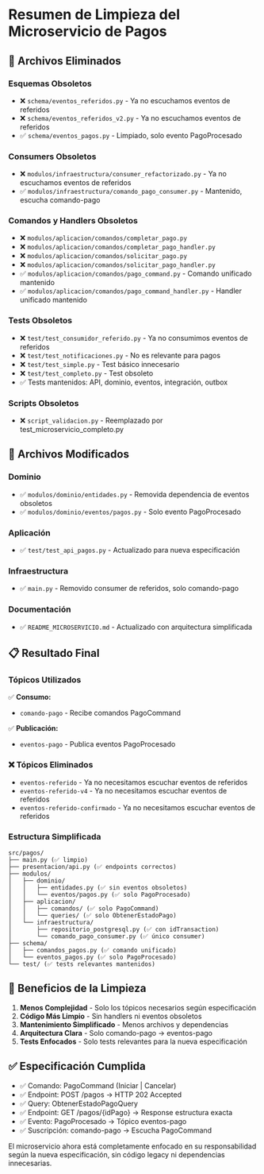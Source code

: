 # Resumen de Limpieza del Microservicio de Pagos

## 🧹 Archivos Eliminados

### Esquemas Obsoletos
- ❌ `schema/eventos_referidos.py` - Ya no escuchamos eventos de referidos
- ❌ `schema/eventos_referidos_v2.py` - Ya no escuchamos eventos de referidos
- ✅ `schema/eventos_pagos.py` - Limpiado, solo evento PagoProcesado

### Consumers Obsoletos  
- ❌ `modulos/infraestructura/consumer_refactorizado.py` - Ya no escuchamos eventos de referidos
- ✅ `modulos/infraestructura/comando_pago_consumer.py` - Mantenido, escucha comando-pago

### Comandos y Handlers Obsoletos
- ❌ `modulos/aplicacion/comandos/completar_pago.py`
- ❌ `modulos/aplicacion/comandos/completar_pago_handler.py` 
- ❌ `modulos/aplicacion/comandos/solicitar_pago.py`
- ❌ `modulos/aplicacion/comandos/solicitar_pago_handler.py`
- ✅ `modulos/aplicacion/comandos/pago_command.py` - Comando unificado mantenido
- ✅ `modulos/aplicacion/comandos/pago_command_handler.py` - Handler unificado mantenido

### Tests Obsoletos
- ❌ `test/test_consumidor_referido.py` - Ya no consumimos eventos de referidos
- ❌ `test/test_notificaciones.py` - No es relevante para pagos
- ❌ `test/test_simple.py` - Test básico innecesario
- ❌ `test/test_completo.py` - Test obsoleto
- ✅ Tests mantenidos: API, dominio, eventos, integración, outbox

### Scripts Obsoletos
- ❌ `script_validacion.py` - Reemplazado por test_microservicio_completo.py

## 🔄 Archivos Modificados

### Dominio
- ✅ `modulos/dominio/entidades.py` - Removida dependencia de eventos obsoletos
- ✅ `modulos/dominio/eventos/pagos.py` - Solo evento PagoProcesado

### Aplicación
- ✅ `test/test_api_pagos.py` - Actualizado para nueva especificación

### Infraestructura  
- ✅ `main.py` - Removido consumer de referidos, solo comando-pago

### Documentación
- ✅ `README_MICROSERVICIO.md` - Actualizado con arquitectura simplificada

## 📋 Resultado Final

### Tópicos Utilizados
✅ **Consumo:**
- `comando-pago` - Recibe comandos PagoCommand

✅ **Publicación:**
- `eventos-pago` - Publica eventos PagoProcesado

### ❌ Tópicos Eliminados
- `eventos-referido` - Ya no necesitamos escuchar eventos de referidos
- `eventos-referido-v4` - Ya no necesitamos escuchar eventos de referidos
- `eventos-referido-confirmado` - Ya no necesitamos escuchar eventos de referidos

### Estructura Simplificada
```
src/pagos/
├── main.py (✅ limpio)
├── presentacion/api.py (✅ endpoints correctos)
├── modulos/
│   ├── dominio/
│   │   ├── entidades.py (✅ sin eventos obsoletos)
│   │   └── eventos/pagos.py (✅ solo PagoProcesado)
│   ├── aplicacion/
│   │   ├── comandos/ (✅ solo PagoCommand)
│   │   └── queries/ (✅ solo ObtenerEstadoPago)
│   └── infraestructura/
│       ├── repositorio_postgresql.py (✅ con idTransaction)
│       └── comando_pago_consumer.py (✅ único consumer)
├── schema/
│   ├── comandos_pagos.py (✅ comando unificado)
│   └── eventos_pagos.py (✅ solo PagoProcesado)
└── test/ (✅ tests relevantes mantenidos)
```

## 🎯 Beneficios de la Limpieza

1. **Menos Complejidad** - Solo los tópicos necesarios según especificación
2. **Código Más Limpio** - Sin handlers ni eventos obsoletos  
3. **Mantenimiento Simplificado** - Menos archivos y dependencias
4. **Arquitectura Clara** - Solo comando-pago → eventos-pago
5. **Tests Enfocados** - Solo tests relevantes para la nueva especificación

## ✅ Especificación Cumplida

- ✅ Comando: PagoCommand (Iniciar | Cancelar)
- ✅ Endpoint: POST /pagos → HTTP 202 Accepted
- ✅ Query: ObtenerEstadoPagoQuery  
- ✅ Endpoint: GET /pagos/{idPago} → Response estructura exacta
- ✅ Evento: PagoProcesado → Tópico eventos-pago
- ✅ Suscripción: comando-pago → Escucha PagoCommand

El microservicio ahora está completamente enfocado en su responsabilidad según la nueva especificación, sin código legacy ni dependencias innecesarias.